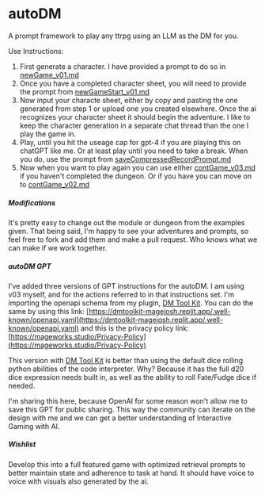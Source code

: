 # autoDM

A prompt framework to play any ttrpg using an LLM as the DM for you.

Use Instructions:

1. First generate a character. I have provided a prompt to do so in [newGame_v01.md](newGame_v01.md)
2. Once you have a completed character sheet, you will need to provide the prompt from [newGameStart_v01.md](newGameStart_v01.md)
3. Now input your characte sheet, either by copy and pasting the one generated from step 1 or upload one you created elsewhere. Once the ai recognizes your character sheet it should begin the adventure. I like to keep the character generation in a separate chat thread than the one I play the game in.
4. Play, until you hit the useage cap for gpt-4 if you are playing this on chatGPT like me. Or at least play until you need to take a break. When you do, use the prompt from [saveCompressedRecordPrompt.md](saveCompressedRecordPrompt.md)
5. Now when you want to play again you can use either [contGame_v03.md](contGame_v03.md) if you haven't completed the dungeon. Or if you have you can move on to [contGame_v02.md](contGame_v02.md)

##### Modifications

It's pretty easy to change out the module or dungeon from the examples given. That being said, I'm happy to see your adventures and prompts, so feel free to fork and add them and make a pull request. Who knows what we can make if we work together.

##### autoDM GPT

I've added three versions of GPT instructions for the autoDM. I am using v03 myself, and for the actions referred to in that instructions set. I'm importing the openapi schema from my plugin, [DM Tool Kit](https://chat.openai.com/g/g-I6v0jaGAV-dm-tool-kit). You can do the same by using this link: [https://dmtoolkit-magejosh.replit.app/.well-known/openapi.yaml](https://dmtoolkit-magejosh.replit.app/.well-known/openapi.yaml) and this is the privacy policy link: [https://mageworks.studio/Privacy-Policy](https://mageworks.studio/Privacy-Policy)

This version with [DM Tool Kit](https://chat.openai.com/g/g-I6v0jaGAV-dm-tool-kit) is better than using the default dice rolling python abilities of the code interpreter. Why? Because it has the full d20 dice expression needs built in, as well as the ability to roll Fate/Fudge dice if needed.

I'm sharing this here, because OpenAI for some reason won't allow me to save this GPT for public sharing. This way the community can iterate on the design with me and we can get a better understanding of Interactive Gaming with AI.

##### Wishlist

Develop this into a full featured game with optimized retrieval prompts to better maintain state and adherence to task at hand. It should have voice to voice with visuals also generated by the ai.
